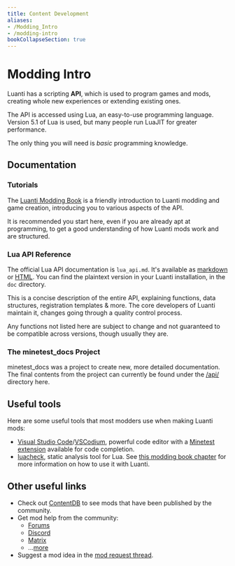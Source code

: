 ```yaml
---
title: Content Development
aliases:
- /Modding_Intro
- /modding-intro
bookCollapseSection: true
---
```


# Modding Intro
Luanti has a scripting **API**, which is used to program games and mods, creating whole new experiences or extending existing ones.

The API is accessed using Lua, an easy-to-use programming language. Version 5.1 of Lua is used, but many people run LuaJIT for greater performance.

The only thing you will need is _basic_ programming knowledge.

Documentation
-------------

### Tutorials

The [Luanti Modding Book](https://rubenwardy.com/minetest_modding_book/) is a friendly introduction to Luanti modding and game creation, introducing you to various aspects of the API.

It is recommended you start here, even if you are already apt at programming, to get a good understanding of how Luanti mods work and are structured.

### Lua API Reference

The official Lua API documentation is `lua_api.md`. It's available as [markdown](https://github.com/luanti-org/luanti/blob/master/doc/lua_api.md) or [HTML](https://api.minetest.net/). You can find the plaintext version in your Luanti installation, in the `doc` directory.

This is a concise description of the entire API, explaining functions, data structures, registration templates & more. The core developers of Luanti maintain it, changes going through a quality control process.

Any functions not listed here are subject to change and not guaranteed to be compatible across versions, though usually they are.

### The minetest_docs Project

minetest_docs was a project to create new, more detailed documentation. The final contents from the project can currently be found under the [/api/](/api/) directory here.

Useful tools
------------

Here are some useful tools that most modders use when making Luanti mods:

* [Visual Studio Code](https://code.visualstudio.com/)/[VSCodium](https://vscodium.com/), powerful code editor with a [Minetest extension](https://marketplace.visualstudio.com/items?itemName=GreenXenith.minetest-tools) available for code completion.
* [luacheck](https://github.com/lunarmodules/luacheck), static analysis tool for Lua. See [this modding book chapter](https://rubenwardy.com/minetest_modding_book/en/quality/luacheck.html) for more information on how to use it with Luanti.

Other useful links
------------------

* Check out [ContentDB](https://content.luanti.org/) to see mods that have been published by the community.
* Get mod help from the community:
    * [Forums](https://forum.luanti.org/viewforum.php?f=47)
    * [Discord](https://discord.gg/minetest)
    * [Matrix](https://matrix.to/#/#minetest:tchncs.de)
    * ...[more](https://www.minetest.net/get-involved/)
* Suggest a mod idea in the [mod request thread](https://forum.luanti.org/viewtopic.php?f=9&t=2434).